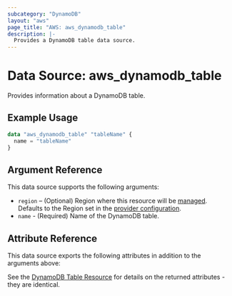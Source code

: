 ```yaml
---
subcategory: "DynamoDB"
layout: "aws"
page_title: "AWS: aws_dynamodb_table"
description: |-
  Provides a DynamoDB table data source.
---
```


# Data Source: aws_dynamodb_table

Provides information about a DynamoDB table.

## Example Usage

```terraform
data "aws_dynamodb_table" "tableName" {
  name = "tableName"
}
```

## Argument Reference

This data source supports the following arguments:

* `region` – (Optional) Region where this resource will be [managed](https://docs.aws.amazon.com/general/latest/gr/rande.html#regional-endpoints). Defaults to the Region set in the [provider configuration](https://registry.terraform.io/providers/hashicorp/aws/latest/docs#aws-configuration-reference).
* `name` - (Required) Name of the DynamoDB table.

## Attribute Reference

This data source exports the following attributes in addition to the arguments above:

See the [DynamoDB Table Resource](/docs/providers/aws/r/dynamodb_table.html) for details on the
returned attributes - they are identical.

